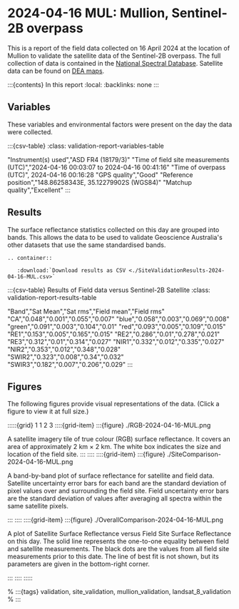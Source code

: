 # 2024-04-16 MUL: Mullion, Sentinel-2B overpass

This is a report of the field data collected on 16 April 2024 at the location of Mullion
to validate the satellite data of the Sentinel-2B overpass.
The full collection of data is contained in the 
[National Spectral Database](https://www.ga.gov.au/scientific-topics/dea/dea-data-and-products/national-spectral-database).
Satellite data can be found on [DEA maps](https://maps.dea.ga.gov.au/#share=s-i2o7JwB5gvXOQefhMmTLJaA14b0).

:::{contents} In this report
:local:
:backlinks: none
:::

## Variables

These variables and environmental factors were present on the day the data were collected.

:::{csv-table}
:class: validation-report-variables-table

"Instrument(s) used","ASD FR4 (18179/3)"
"Time of field site measurements (UTC)","2024-04-16 00:03:07 to 2024-04-16 00:41:16"
"Time of overpass (UTC)", 2024-04-16 00:16:28
"GPS quality","Good"
"Reference position","148.86258343E, 35.12279902S (WGS84)"
"Matchup quality","Excellent"
:::

## Results

The surface reflectance statistics collected on this day are grouped into bands.
This allows the data to be used to validate Geoscience Australia's other datasets that use the same standardised bands.

```{eval-rst}
.. container:: 

   :download:`Download results as CSV <./SiteValidationResults-2024-04-16-MUL.csv>`
```

:::{csv-table} Results of Field data versus Sentinel-2B Satellite
:class: validation-report-results-table

"Band","Sat Mean","Sat rms","Field mean","Field rms"
"CA","0.048","0.001","0.055","0.007"
"blue","0.058","0.003","0.069","0.008"
"green","0.091","0.003","0.104","0.01"
"red","0.093","0.005","0.109","0.015"
"RE1","0.153","0.005","0.165","0.015"
"RE2","0.286","0.01","0.278","0.021"
"RE3","0.312","0.01","0.314","0.027"
"NIR1","0.332","0.012","0.335","0.027"
"NIR2","0.353","0.012","0.348","0.028"
"SWIR2","0.323","0.008","0.34","0.032"
"SWIR3","0.182","0.007","0.206","0.029"
:::

## Figures

The following figures provide visual representations of the data. (Click a figure to view it at full size.)

:::::{grid} 1 1 2 3
::::{grid-item}
:::{figure} ./RGB-2024-04-16-MUL.png

A satellite imagery tile of true colour (RGB) surface reflectance.
It covers an area of approximately 2&nbsp;km &times; 2&nbsp;km.
The white box indicates the size and location
of the field site.
:::
::::
::::{grid-item}
:::{figure} ./SiteComparison-2024-04-16-MUL.png

A band-by-band plot of surface reflectance for satellite and field data.
Satellite uncertainty error bars for each band are the standard deviation
of pixel values over and surrounding the field site.
Field uncertainty error bars are the standard deviation of values after
averaging all spectra within the same satellite pixels.

:::
::::
::::{grid-item}
:::{figure} ./OverallComparison-2024-04-16-MUL.png

A plot of Satellite Surface Reflectance versus Field Site Surface Reflectance on this day.
The solid line represents the one-to-one equality between field and satellite measurements.
The black dots are the values from all field site measurements prior to this date.
The line of best fit is not shown, but its parameters are given in the bottom-right corner.

:::
::::
:::::

% :::{tags} validation, site_validation, mullion_validation, landsat_8_validation
% :::
    
